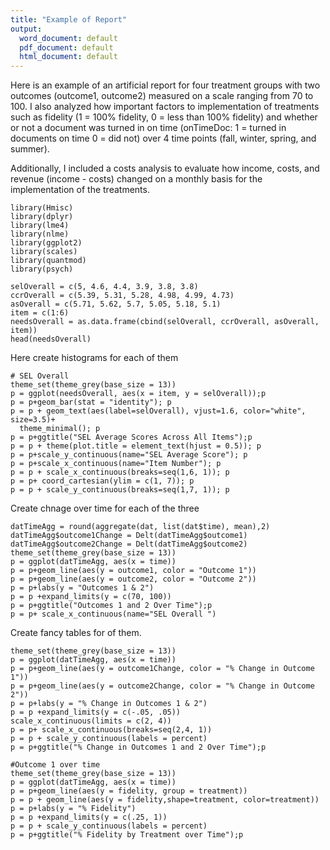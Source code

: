 ```yaml
---
title: "Example of Report"
output:
  word_document: default
  pdf_document: default
  html_document: default
---
```

Here is an example of an artificial report for four treatment groups with two outcomes (outcome1, outcome2) measured on a scale ranging from 70 to 100.  I also analyzed how important factors to implementation of treatments such as fidelity (1 = 100% fidelity, 0 = less than 100% fidelity) and whether or not a document was turned in on time (onTimeDoc: 1 = turned in documents on time 0 = did not) over 4 time points (fall, winter, spring, and summer).

Additionally, I included a costs analysis to evaluate how income, costs, and revenue (income - costs) changed on a monthly basis for the implementation of the treatments.
```{r, echo=FALSE, message=FALSE, warning=FALSE}
library(Hmisc)
library(dplyr)
library(lme4)
library(nlme)
library(ggplot2)
library(scales)
library(quantmod)
library(psych)

selOverall = c(5, 4.6, 4.4, 3.9, 3.8, 3.8)
ccrOverall = c(5.39, 5.31, 5.28, 4.98, 4.99, 4.73)
asOverall = c(5.71, 5.62, 5.7, 5.05, 5.18, 5.1)
item = c(1:6)
needsOverall = as.data.frame(cbind(selOverall, ccrOverall, asOverall, item))
head(needsOverall)
```
Here create histograms for each of them
```{r, echo=FALSE, message=FALSE, warning=FALSE}
# SEL Overall
theme_set(theme_grey(base_size = 13))
p = ggplot(needsOverall, aes(x = item, y = selOverall));p
p = p+geom_bar(stat = "identity"); p
p = p + geom_text(aes(label=selOverall), vjust=1.6, color="white", size=3.5)+
  theme_minimal(); p
p = p+ggtitle("SEL Average Scores Across All Items");p
p = p + theme(plot.title = element_text(hjust = 0.5)); p
p = p+scale_y_continuous(name="SEL Average Score"); p
p = p+scale_x_continuous(name="Item Number"); p
p = p + scale_x_continuous(breaks=seq(1,6, 1)); p
p = p+ coord_cartesian(ylim = c(1, 7)); p
p = p + scale_y_continuous(breaks=seq(1,7, 1)); p
```
Create chnage over time for each of the three
```{r, message=FALSE, warning=FALSE, echo=FALSE}
datTimeAgg = round(aggregate(dat, list(dat$time), mean),2)
datTimeAgg$outcome1Change = Delt(datTimeAgg$outcome1)
datTimeAgg$outcome2Change = Delt(datTimeAgg$outcome2)
theme_set(theme_grey(base_size = 13))
p = ggplot(datTimeAgg, aes(x = time))
p = p+geom_line(aes(y = outcome1, color = "Outcome 1"))
p = p+geom_line(aes(y = outcome2, color = "Outcome 2"))
p = p+labs(y = "Outcomes 1 & 2")
p = p +expand_limits(y = c(70, 100))
p = p+ggtitle("Outcomes 1 and 2 Over Time");p
p = p+ scale_x_continuous(name="SEL Overall ")
```
Create fancy tables for of them.
```{r, message=FALSE, warning=FALSE, echo=FALSE}
theme_set(theme_grey(base_size = 13))
p = ggplot(datTimeAgg, aes(x = time))
p = p+geom_line(aes(y = outcome1Change, color = "% Change in Outcome 1"))
p = p+geom_line(aes(y = outcome2Change, color = "% Change in Outcome 2"))
p = p+labs(y = "% Change in Outcomes 1 & 2")
p = p +expand_limits(y = c(-.05, .05))
scale_x_continuous(limits = c(2, 4))
p = p+ scale_x_continuous(breaks=seq(2,4, 1))
p = p + scale_y_continuous(labels = percent)
p = p+ggtitle("% Change in Outcomes 1 and 2 Over Time");p
```

```{r, message=FALSE, warning=FALSE, echo=FALSE}
#Outcome 1 over time 
theme_set(theme_grey(base_size = 13))
p = ggplot(datTimeAgg, aes(x = time))
p = p+geom_line(aes(y = fidelity, group = treatment))
p = p + geom_line(aes(y = fidelity,shape=treatment, color=treatment))
p = p+labs(y = "% Fidelity")
p = p +expand_limits(y = c(.25, 1))
p = p + scale_y_continuous(labels = percent)
p = p+ggtitle("% Fidelity by Treatment over Time");p
```

